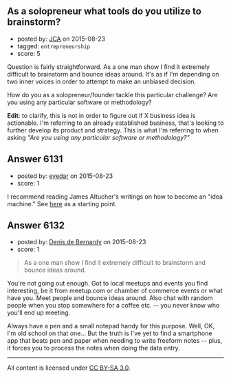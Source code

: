## As a solopreneur what tools do you utilize to brainstorm?

- posted by: [JCA](https://stackexchange.com/users/6822638/jca) on 2015-08-23
- tagged: `entrepreneurship`
- score: 5

Question is fairly straightforward. As a one man show I find it extremely difficult to brainstorm and bounce ideas around. It's as if I'm depending on two inner voices in order to attempt to make an unbiased decision.

How do you as a solopreneur/founder tackle this particular challenge? Are you using any particular software or methodology?

**Edit**: to clarify, this is not in order to figure out if X business idea is actionable. I'm referring to an already established business, that's looking to further develop its product and strategy. This is what I'm referring to when asking  *"Are you using any particular software or methodology?"*  


## Answer 6131

- posted by: [eyedar](https://stackexchange.com/users/976190/eyedar) on 2015-08-23
- score: 1

<p>I recommend reading James Altucher's writings on how to become an "idea machine." See <a href="http://www.jamesaltucher.com/2014/05/the-ultimate-guide-for-becoming-an-idea-machine/" rel="nofollow">here</a> as a starting point.</p>



## Answer 6132

- posted by: [Denis de Bernardy](https://stackexchange.com/users/182468/denis-de-bernardy) on 2015-08-23
- score: 1

>  As a one man show I find it extremely difficult to brainstorm and bounce ideas around.

You're not going out enough. Got to local meetups and events you find interesting, be it from meetup.com or chamber of commerce events or what have you. Meet people and bounce ideas around. Also chat with random people when you stop somewhere for a coffee etc. -- you never know who you'll end up meeting.

Always have a pen and a small notepad handy for this purpose. Well, OK, I'm old school on that one... But the truth is I've yet to find a smartphone app that beats pen and paper when needing to write freeform notes -- plus, it forces you to process the notes when doing the data entry.



---

All content is licensed under [CC BY-SA 3.0](https://creativecommons.org/licenses/by-sa/3.0/).
